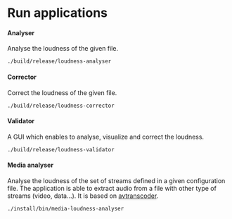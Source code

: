 # Run applications

#### Analyser
Analyse the loudness of the given file.

```
./build/release/loudness-analyser
```

#### Corrector
Correct the loudness of the given file.

```
./build/release/loudness-corrector
```

#### Validator
A GUI which enables to analyse, visualize and correct the loudness.

```
./build/release/loudness-validator
```

#### Media analyser
Analyse the loudness of the set of streams defined in a given configuration file.
The application is able to extract audio from a file with other type of streams (video, data...).
It is based on [avtranscoder](https://github.com/avTranscoder/avTranscoder).

```
./install/bin/media-loudness-analyser
```
